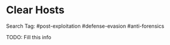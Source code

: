 # Clear Hosts

Search Tag: #post-exploitation #defense-evasion #anti-forensics

TODO: Fill this info